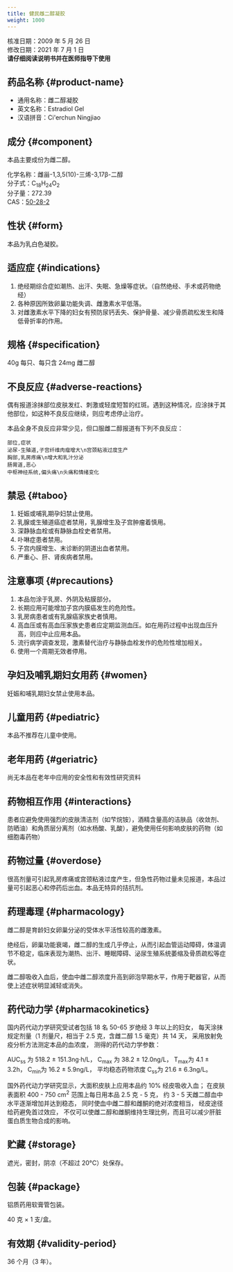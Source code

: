 ```yaml
---
title: 健民雌二醇凝胶
weight: 1000
---
```


<section class="box">

核准日期：2009 年 5 月 26 日\
修改日期：2021 年 7 月 1 日\
**请仔细阅读说明书并在医师指导下使用**

</section>

## 药品名称 {#product-name}

- 通用名称：雌二醇凝胶
- 英文名称：Estradiol Gel
- 汉语拼音：Ci'erchun Ningjiao

## 成分 {#component}

本品主要成份为雌二醇。

化学名称：雌甾-1,3,5(10)-三烯-3,17&beta;-二醇\
分子式：C<sub>18</sub>H<sub>24</sub>O<sub>2</sub>\
分子量：272.39\
CAS：[50-28-2](https://www.spectrumchemical.com/cas/50-28-2)

## 性状 {#form}

本品为乳白色凝胶。

## 适应症 {#indications}

1. 绝经期综合症如潮热、出汗、失眠、急燥等症状。（自然绝经、手术或药物绝经）
1. 各种原因所致卵巢功能失调、雌激素水平低落。
1. 对雌激素水平下降的妇女有预防尿钙丢失、保护骨量、减少骨质疏松发生和降低骨折率的作用。

## 规格  {#specification}

40g 每只、每只含 24mg 雌二醇

## 不良反应 {#adverse-reactions}

偶有报道涂抹部位皮肤发红、刺激或轻度短暂的红斑。遇到这种情况，应涂抹于其他部位，如这种不良反应继续，则应考虑停止治疗。

本品全身不良反应非常少见，但口服雌二醇报道有下列不良反应：

```csv
部位,症状
泌尿-生殖道,子宫纤维肉瘤增大\n宫颈粘液过度生产
胸部,乳房疼痛\n增大和乳汁分泌
肠胃道,恶心
中枢神经系统,偏头痛\n头痛和情绪变化
```

## 禁忌 {#taboo}

1. 妊娠或哺乳期孕妇禁止使用。
1. 乳腺或生殖道癌症者禁用，乳腺增生及子宫肿瘤着慎用。
1. 深静脉血栓或有静脉血栓史者禁用。
1. 卟啉症患者禁用。
1. 子宫内膜增生、末诊断的阴道出血者禁用。
1. 严重心、肝、肾疾病者禁用。

## 注意事项 {#precautions}

1. 本品勿涂于乳房、外阴及粘膜部分。
1. 长期应用可能增加子宫内膜癌发生的危险性。
1. 乳房病患者或有乳腺癌家族史者慎用。
1. 高血压或有高血压家族史患者应定期监测血压。如在用药过程中出现血压升高，则应中止应用本品。
1. 流行病学调查发现，激素替代治疗与静脉血栓发作的危险性增加相关。
1. 使用一个周期无效者停用。

## 孕妇及哺乳期妇女用药 {#women}

妊娠和哺乳期妇女禁止使用本品。

## 儿童用药 {#pediatric}

本品不推荐在儿童中使用。

## 老年用药 {#geriatric}

尚无本品在老年中应用的安全性和有效性研究资料

## 药物相互作用 {#interactions}

患者应避免使用强烈的皮肤清洁剂（如芐烷铵），酒精含量高的洁肤品（收敛剂、防晒油）和角质层分离剂（如水杨酸、乳酸），避免使用任何影响皮肤的药物（如细胞毒药物）

## 药物过量 {#overdose}

很高剂量可引起乳房疼痛或宫颈粘液过度产生，但急性药物过量未见报道，本品过量可引起恶心和停药后出血。本品无特异的拮抗剂。

## 药理毒理 {#pharmacology}

雌二醇是育龄妇女卵巢分泌的受体水平活性较高的雌激素。

绝经后，卵巢功能衰竭，雌二醇的生成几乎停止，从而引起血管运动障碍，体温调节不稳定，临床表现为潮热、出汗、睡眠障碍、泌尿生殖系统萎缩及骨质疏松等症状。

雌二醇吸收入血后，使血中雌二醇浓度升高到卵泡早期水平，作用于靶器官，从而使上述症状明显減轻或消失。

## 药代动力学 {#pharmacokinetics}

国内药代动力学研究受试者包括 18 名 50-65 岁绝经 3 年以上的妇女，
每天涂抹规定剂量（1 剂量尺，相当于 2.5 克，含雌二醇 1.5 毫克）共 14 天，
采用放射免疫分析方法测定本品的血浓度，
测得的药代动力学参数：

AUC<sub>ss</sub> 为 518.2 &plusmn; 151.3ng&middot;h/L，
C<sub>max</sub> 为 38.2 &plusmn; 12.0ng/L，
T<sub>max</sub>为 4.1 &plusmn; 3.2h，
C<sub>min</sub>为 16.2 &plusmn; 5.9ng/L，
平均稳态药物浓度 C<sub>ss</sub>为 21.6 &plusmn; 6.3ng/L。

国外药代动力学研究显示，大面积皮肤上应用本品约 10% 经皮吸收入血；
在皮肤表面积 400 - 750 cm<sup>2</sup> 范围上每日用本品 2.5 克 - 5 克，
约 3 - 5 天雌二醇血中水平逐渐增加并达到稳态，
同时使血中雌二醇和雌酮的绝对浓度相当，
经皮途径给药避免首过效应，
不仅可以使雌二醇和雌酮维持生理比例，而且可以减少肝脏蛋白质生物合成的影响。

## 贮藏 {#storage}

遮光，密封，阴凉（不超过 20&deg;C）处保存。

## 包装 {#package}

铝质药用软膏管包装。

40 克 &times; 1 支/盒。

## 有效期 {#validity-period}

36 个月（3 年）。
